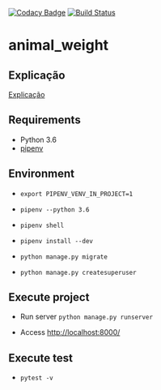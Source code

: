 [![Codacy Badge](https://api.codacy.com/project/badge/Grade/84e24a8226204334988a84d1ed33c61f)](https://www.codacy.com/app/victorpb/animal_weight?utm_source=github.com&amp;utm_medium=referral&amp;utm_content=victorpb/animal_weight&amp;utm_campaign=Badge_Grade) [![Build Status](https://travis-ci.org/victorpb/animal_weight.svg?branch=master)](https://travis-ci.org/victorpb/animal_weight)
# animal_weight


## Explicação
[Explicação](https://github.com/victorpb/animal_weight/blob/master/explanation.md)

## Requirements
* Python 3.6
* [pipenv](https://docs.pipenv.org/)

## Environment
* `export PIPENV_VENV_IN_PROJECT=1`
* `pipenv --python 3.6`
* `pipenv shell`
* `pipenv install --dev`

* `python manage.py migrate`
* `python manage.py createsuperuser`

## Execute project

* Run server `python manage.py runserver`

* Access [http://localhost:8000/](http://localhost:8000/) 


## Execute test
* `pytest -v `


